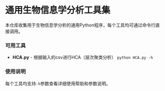 # 通用生物信息学分析工具集

本仓库收集用于生物信息学分析的通用Python程序，每个工具均可通过命令行直接调用。

### 可用工具

- **HCA.py** - 根据输入的csv进行HCA（层次聚类分析）
  `python HCA.py -h`

### 使用说明

每个工具均支持`-h`参数查看详细使用帮助和参数说明。

